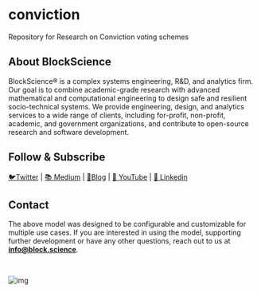 # conviction
Repository for Research on Conviction voting schemes

## About BlockScience
BlockScience® is a complex systems engineering, R&D, and analytics firm. Our goal is to combine academic-grade research with advanced mathematical and computational engineering to design safe and resilient socio-technical systems. We provide engineering, design, and analytics services to a wide range of clients, including for-profit, non-profit, academic, and government organizations, and contribute to open-source research and software development.

## Follow & Subscribe
[🐦Twitter](https://twitter.com/block_science) | [📚 Medium](https://medium.com/block-science) | [👻Blog](https://blockscience.ghost.io/) | [🎥 YouTube](https://www.youtube.com/c/BlockScience) | [👥 Linkedin](https://www.linkedin.com/company/blockscience/)

## Contact

The above model was designed to be configurable and customizable for multiple use cases. If you are interested in using the model, supporting further development or have any other questions, reach out to us at **info@block.science**.

<br>

![img](https://i.imgur.com/ypZlPg9.png)
